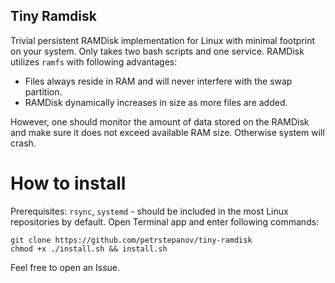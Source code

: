 Tiny Ramdisk
------------

Trivial persistent RAMDisk implementation for Linux with minimal footprint on your system. Only takes two bash scripts and one service. RAMDisk utilizes `ramfs` with following advantages: 

* Files always reside in RAM and will never interfere with the swap partition.
* RAMDisk dynamically increases in size as more files are added.
  
However, one should monitor the amount of data stored on the RAMDisk and make sure it does not exceed available RAM size. Otherwise system will crash.

How to install
==============

Prerequisites: `rsync`, `systemd` - should be included in the most Linux repositories by default. Open Terminal app and enter following commands:

```
git clone https://github.com/petrstepanov/tiny-ramdisk
chmod +x ./install.sh && install.sh
```

Feel free to open an Issue.
